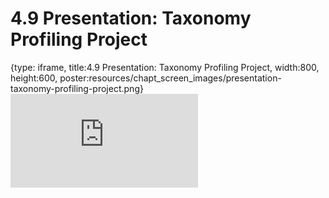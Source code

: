 # 4.9 Presentation: Taxonomy Profiling Project
 
{type: iframe, title:4.9 Presentation: Taxonomy Profiling Project, width:800, height:600, poster:resources/chapt_screen_images/presentation-taxonomy-profiling-project.png}
![](https://vgaysin1.github.io/CURE-MicrobialMysteries-test/presentation-taxonomy-profiling-project.html)
 

 
